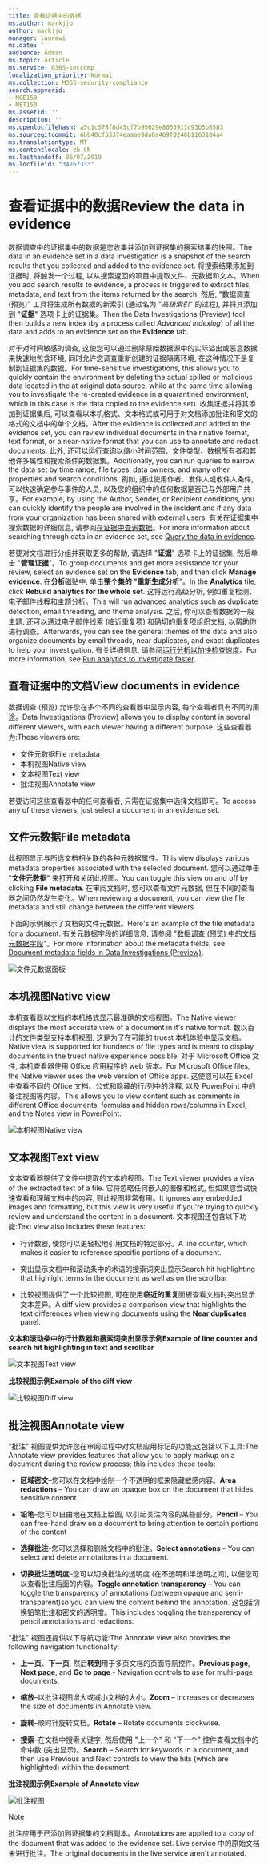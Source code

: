 ```yaml
---
title: 查看证据中的数据
ms.author: markjjo
author: markjjo
manager: laurawi
ms.date: ''
audience: Admin
ms.topic: article
ms.service: O365-seccomp
localization_priority: Normal
ms.collection: M365-security-compliance
search.appverid:
- MOE150
- MET150
ms.assetid: ''
description: ''
ms.openlocfilehash: a5c1c578f8d45cf7b95629e8053911d93b5b8583
ms.sourcegitcommit: 6bb40cf53374eaaae8da0a469f0248b1163184a4
ms.translationtype: MT
ms.contentlocale: zh-CN
ms.lasthandoff: 06/07/2019
ms.locfileid: "34767333"
---
```

# <a name="review-the-data-in-evidence"></a><span data-ttu-id="c0264-102">查看证据中的数据</span><span class="sxs-lookup"><span data-stu-id="c0264-102">Review the data in evidence</span></span>

<span data-ttu-id="c0264-103">数据调查中的证据集中的数据是您收集并添加到证据集的搜索结果的快照。</span><span class="sxs-lookup"><span data-stu-id="c0264-103">The data in an evidence set in a data investigation is a snapshot of the search results that you collected and added to the evidence set.</span></span> <span data-ttu-id="c0264-104">将搜索结果添加到证据时, 将触发一个过程, 以从搜索返回的项目中提取文件、元数据和文本。</span><span class="sxs-lookup"><span data-stu-id="c0264-104">When you add search results to evidence, a process is triggered to extract files, metadata, and text from the items returned by the search.</span></span> <span data-ttu-id="c0264-105">然后, "数据调查 (预览)" 工具将生成所有数据的新索引 (通过名为 "*高级索引*" 的过程), 并将其添加到 "**证据**" 选项卡上的证据集。</span><span class="sxs-lookup"><span data-stu-id="c0264-105">Then the Data Investigations (Preview) tool then builds a new index (by a process called *Advanced indexing*) of all the data and adds to an evidence set on the **Evidence** tab.</span></span> 

<span data-ttu-id="c0264-106">对于对时间敏感的调查, 这使您可以通过删除原始数据源中的实际溢出或恶意数据来快速地包含环境, 同时允许您调查重新创建的证据隔离环境, 在这种情况下是复制到证据集的数据。</span><span class="sxs-lookup"><span data-stu-id="c0264-106">For time-sensitive investigations, this allows you to quickly contain the environment by deleting the actual spilled or malicious data located in the at original data source, while at the same time allowing you to investigate the re-created evidence in a quarantined environment, which in this case is the data copied to the evidence set).</span></span> <span data-ttu-id="c0264-107">收集证据并将其添加到证据集后, 可以查看以本机格式、文本格式或可用于对文档添加批注和密文的格式的文档中的单个文档。</span><span class="sxs-lookup"><span data-stu-id="c0264-107">After the evidence is collected and added to the evidence set, you can review individual documents in their native format, text format, or a near-native format that you can use to annotate and redact documents.</span></span> <span data-ttu-id="c0264-108">此外, 还可以运行查询以缩小时间范围、文件类型、数据所有者和其他许多属性和搜索条件的数据集。</span><span class="sxs-lookup"><span data-stu-id="c0264-108">Additionally, you can run queries to narrow the data set by time range, file types, data owners, and many other properties and search conditions.</span></span> <span data-ttu-id="c0264-109">例如, 通过使用作者、发件人或收件人条件, 可以快速确定参与事件的人员, 以及您的组织中的任何数据是否已与外部用户共享。</span><span class="sxs-lookup"><span data-stu-id="c0264-109">For example, by using the Author, Sender, or Recipient conditions, you can quickly identify the people are involved in the incident and if any data from your organization has been shared with external users.</span></span> <span data-ttu-id="c0264-110">有关在证据集中搜索数据的详细信息, 请参阅[在证据中查询数据](evidence-query.md)。</span><span class="sxs-lookup"><span data-stu-id="c0264-110">For more information about searching through data in an evidence set, see [Query the data in evidence](evidence-query.md).</span></span>

<span data-ttu-id="c0264-111">若要对文档进行分组并获取更多的帮助, 请选择 "**证据**" 选项卡上的证据集, 然后单击 "**管理证据**"。</span><span class="sxs-lookup"><span data-stu-id="c0264-111">To group documents and get more assistance for your review, select an evidence set on the **Evidence** tab, and then click **Manage evidence**.</span></span> <span data-ttu-id="c0264-112">在**分析**磁贴中, 单击**整个集的 "重新生成分析**"。</span><span class="sxs-lookup"><span data-stu-id="c0264-112">In the **Analytics** tile, click **Rebuild analytics for the whole set**.</span></span> <span data-ttu-id="c0264-113">这将运行高级分析, 例如重复检测、电子邮件线程和主题分析。</span><span class="sxs-lookup"><span data-stu-id="c0264-113">This will run advanced analytics such as duplicate detection, email threading, and theme analysis.</span></span> <span data-ttu-id="c0264-114">之后, 你可以查看数据的一般主题, 还可以通过电子邮件线索 (临近重复项) 和确切的重复项组织文档, 以帮助你进行调查。</span><span class="sxs-lookup"><span data-stu-id="c0264-114">Afterwards, you can see the general themes of the data and also organize documents by email threads, near duplicates, and exact duplicates to help your investigation.</span></span> <span data-ttu-id="c0264-115">有关详细信息, 请参阅[运行分析以加快检查速度](run-analytics-to-investigate-faster.md)。</span><span class="sxs-lookup"><span data-stu-id="c0264-115">For more information, see [Run analytics to investigate faster](run-analytics-to-investigate-faster.md).</span></span>

## <a name="view-documents-in-evidence"></a><span data-ttu-id="c0264-116">查看证据中的文档</span><span class="sxs-lookup"><span data-stu-id="c0264-116">View documents in evidence</span></span>

<span data-ttu-id="c0264-117">数据调查 (预览) 允许您在多个不同的查看器中显示内容, 每个查看者具有不同的用途。</span><span class="sxs-lookup"><span data-stu-id="c0264-117">Data Investigations (Preview) allows you to display content in several different viewers, with each viewer having a different purpose.</span></span> <span data-ttu-id="c0264-118">这些查看器为:</span><span class="sxs-lookup"><span data-stu-id="c0264-118">These viewers are:</span></span>

- <span data-ttu-id="c0264-119">文件元数据</span><span class="sxs-lookup"><span data-stu-id="c0264-119">File metadata</span></span>
- <span data-ttu-id="c0264-120">本机视图</span><span class="sxs-lookup"><span data-stu-id="c0264-120">Native view</span></span>
- <span data-ttu-id="c0264-121">文本视图</span><span class="sxs-lookup"><span data-stu-id="c0264-121">Text view</span></span>
- <span data-ttu-id="c0264-122">批注视图</span><span class="sxs-lookup"><span data-stu-id="c0264-122">Annotate view</span></span>

<span data-ttu-id="c0264-123">若要访问这些查看器中的任何查看者, 只需在证据集中选择文档即可。</span><span class="sxs-lookup"><span data-stu-id="c0264-123">To access any of these viewers, just select a document in an evidence set.</span></span>

## <a name="file-metadata"></a><span data-ttu-id="c0264-124">文件元数据</span><span class="sxs-lookup"><span data-stu-id="c0264-124">File metadata</span></span>

<span data-ttu-id="c0264-125">此视图显示与所选文档相关联的各种元数据属性。</span><span class="sxs-lookup"><span data-stu-id="c0264-125">This view displays various metadata properties associated with the selected document.</span></span> <span data-ttu-id="c0264-126">您可以通过单击 "**文件元数据**" 来打开和关闭此视图。</span><span class="sxs-lookup"><span data-stu-id="c0264-126">You can toggle this view on and off by clicking **File metadata**.</span></span> <span data-ttu-id="c0264-127">在审阅文档时, 您可以查看文件元数据, 但在不同的查看器之间仍然发生变化。</span><span class="sxs-lookup"><span data-stu-id="c0264-127">When reviewing a document, you can view the file metadata and still change between the different viewers.</span></span>

<span data-ttu-id="c0264-128">下面的示例展示了文档的文件元数据。</span><span class="sxs-lookup"><span data-stu-id="c0264-128">Here's an example of the file metadata for a document.</span></span> <span data-ttu-id="c0264-129">有关元数据字段的详细信息, 请参阅 "[数据调查 (预览) 中的文档元数据字段](document-metadata-fields.md)"。</span><span class="sxs-lookup"><span data-stu-id="c0264-129">For more information about the metadata fields, see [Document metadata fields in Data Investigations (Preview)](document-metadata-fields.md).</span></span>

![文件元数据面板](../media/Reviewimage2.png)

## <a name="native-view"></a><span data-ttu-id="c0264-131">本机视图</span><span class="sxs-lookup"><span data-stu-id="c0264-131">Native view</span></span>

<span data-ttu-id="c0264-132">本机查看器以文档的本机格式显示最准确的文档视图。</span><span class="sxs-lookup"><span data-stu-id="c0264-132">The Native viewer displays the most accurate view of a document in it's native format.</span></span> <span data-ttu-id="c0264-133">数以百计的文件类型支持本机视图, 这是为了在可能的 truest 本机体验中显示文档。</span><span class="sxs-lookup"><span data-stu-id="c0264-133">Native view is supported for hundreds of file types and is meant to display documents in the truest native experience possible.</span></span> <span data-ttu-id="c0264-134">对于 Microsoft Office 文件, 本机查看器使用 Office 应用程序的 web 版本。</span><span class="sxs-lookup"><span data-stu-id="c0264-134">For Microsoft Office files, the Native viewer uses the web version of Office apps.</span></span> <span data-ttu-id="c0264-135">这使您可以在 Excel 中查看不同的 Office 文档、公式和隐藏的行/列中的注释, 以及 PowerPoint 中的备注视图等内容。</span><span class="sxs-lookup"><span data-stu-id="c0264-135">This allows you to view content such as comments in different Office documents, formulas and hidden rows/columns in Excel, and the Notes view in PowerPoint.</span></span>

![<span data-ttu-id="c0264-136">本机视图</span><span class="sxs-lookup"><span data-stu-id="c0264-136">Native view</span></span>
](../media/Reviewimage3.png)

## <a name="text-view"></a><span data-ttu-id="c0264-137">文本视图</span><span class="sxs-lookup"><span data-stu-id="c0264-137">Text view</span></span>

<span data-ttu-id="c0264-138">文本查看器提供了文件中提取的文本的视图。</span><span class="sxs-lookup"><span data-stu-id="c0264-138">The Text viewer provides a view of the extracted text of a file.</span></span> <span data-ttu-id="c0264-139">它将忽略任何嵌入的图像和格式, 但如果您尝试快速查看和理解文档中的内容, 则此视图非常有用。</span><span class="sxs-lookup"><span data-stu-id="c0264-139">It ignores any embedded images and formatting, but this view is very useful if you're trying to quickly review and understand the content in a document.</span></span> <span data-ttu-id="c0264-140">文本视图还包含以下功能:</span><span class="sxs-lookup"><span data-stu-id="c0264-140">Text view also includes these features:</span></span>

  - <span data-ttu-id="c0264-141">行计数器, 使您可以更轻松地引用文档的特定部分。</span><span class="sxs-lookup"><span data-stu-id="c0264-141">A line counter, which makes it easier to reference specific portions of a document.</span></span>

  - <span data-ttu-id="c0264-142">突出显示文档中和滚动条中的术语的搜索词突出显示</span><span class="sxs-lookup"><span data-stu-id="c0264-142">Search hit highlighting that highlight terms in the document as well as on the scrollbar</span></span>

  - <span data-ttu-id="c0264-143">比较视图提供了一个比较视图, 可在使用**临近的重复**面板查看文档时突出显示文本差异。</span><span class="sxs-lookup"><span data-stu-id="c0264-143">A diff view provides a comparison view that highlights the text differences when viewing documents using the **Near duplicates** panel.</span></span>

<span data-ttu-id="c0264-144">**文本和滚动条中的行计数器和搜索词突出显示示例**</span><span class="sxs-lookup"><span data-stu-id="c0264-144">**Example of line counter and search hit highlighting in text and scrollbar**</span></span>

![<span data-ttu-id="c0264-145">文本视图</span><span class="sxs-lookup"><span data-stu-id="c0264-145">Text view</span></span>
](../media/Reviewimage4.png)

<span data-ttu-id="c0264-146">**比较视图示例**</span><span class="sxs-lookup"><span data-stu-id="c0264-146">**Example of the diff view**</span></span>

![<span data-ttu-id="c0264-147">比较视图</span><span class="sxs-lookup"><span data-stu-id="c0264-147">Diff view</span></span>
](../media/Reviewimage5.png)

## <a name="annotate-view"></a><span data-ttu-id="c0264-148">批注视图</span><span class="sxs-lookup"><span data-stu-id="c0264-148">Annotate view</span></span>

<span data-ttu-id="c0264-149">"批注" 视图提供允许您在审阅过程中对文档应用标记的功能;这包括以下工具:</span><span class="sxs-lookup"><span data-stu-id="c0264-149">The Annotate view provides features that allow you to apply markup on a document during the review process; this  includes these tools:</span></span>

  - <span data-ttu-id="c0264-150">**区域密文**–您可以在文档中绘制一个不透明的框来隐藏敏感内容。</span><span class="sxs-lookup"><span data-stu-id="c0264-150">**Area redactions** – You can draw an opaque box on the document that hides sensitive content.</span></span>

  - <span data-ttu-id="c0264-151">**铅笔**–您可以自由地在文档上绘图, 以引起关注内容的某些部分。</span><span class="sxs-lookup"><span data-stu-id="c0264-151">**Pencil** – You can free-hand draw on a document to bring attention to certain portions of the content</span></span>

  - <span data-ttu-id="c0264-152">**选择批注**-您可以选择和删除文档中的批注。</span><span class="sxs-lookup"><span data-stu-id="c0264-152">**Select annotations** - You can select and delete annotations in a document.</span></span>

  - <span data-ttu-id="c0264-153">**切换批注透明度**–您可以切换批注的透明度 (在不透明和半透明之间), 以便您可以查看批注后面的内容。</span><span class="sxs-lookup"><span data-stu-id="c0264-153">**Toggle annotation transparency** – You can toggle the transparency of annotations (between opaque and semi-transparent)so you can view the content behind the annotation.</span></span> <span data-ttu-id="c0264-154">这包括切换铅笔批注和密文的透明度。</span><span class="sxs-lookup"><span data-stu-id="c0264-154">This includes toggling the transparency of pencil annotations and redactions.</span></span>

<span data-ttu-id="c0264-155">"批注" 视图还提供以下导航功能:</span><span class="sxs-lookup"><span data-stu-id="c0264-155">The Annotate view also provides the following navigation functionality:</span></span>

  - <span data-ttu-id="c0264-156">**上一页**、**下一页**, 然后**转到**用于多页文档的页面导航控件。</span><span class="sxs-lookup"><span data-stu-id="c0264-156">**Previous page**, **Next page**, and **Go to page** - Navigation controls to use for multi-page documents.</span></span>

  - <span data-ttu-id="c0264-157">**缩放**–以批注视图增大或减小文档的大小。</span><span class="sxs-lookup"><span data-stu-id="c0264-157">**Zoom** – Increases or decreases the size of documents in Annotate view.</span></span>

  - <span data-ttu-id="c0264-158">**旋转**–顺时针旋转文档。</span><span class="sxs-lookup"><span data-stu-id="c0264-158">**Rotate** – Rotate documents clockwise.</span></span>

  - <span data-ttu-id="c0264-159">**搜索**–在文档中搜索关键字, 然后使用 "上一个" 和 "下一个" 控件查看文档中的命中数 (突出显示)。</span><span class="sxs-lookup"><span data-stu-id="c0264-159">**Search** – Search for keywords in a document, and then use Previous and Next controls to view the hits (which are highlighted) within the document.</span></span>

<span data-ttu-id="c0264-160">**批注视图示例**</span><span class="sxs-lookup"><span data-stu-id="c0264-160">**Example of Annotate view**</span></span>

![批注视图](../media/Reviewimage1.png)

> [!NOTE]
> <span data-ttu-id="c0264-162">批注应用于已添加到证据集的文档副本。</span><span class="sxs-lookup"><span data-stu-id="c0264-162">Annotations are applied to a copy of the document that was added to the evidence set.</span></span> <span data-ttu-id="c0264-163">Live service 中的原始文档未进行批注。</span><span class="sxs-lookup"><span data-stu-id="c0264-163">The original documents in the live service aren't annotated.</span></span>
